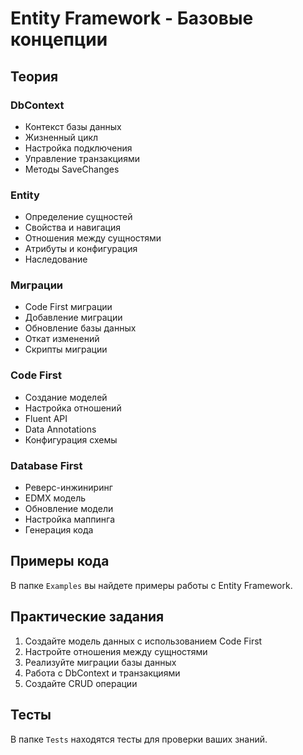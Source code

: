 # Entity Framework - Базовые концепции

## Теория

### DbContext
- Контекст базы данных
- Жизненный цикл
- Настройка подключения
- Управление транзакциями
- Методы SaveChanges

### Entity
- Определение сущностей
- Свойства и навигация
- Отношения между сущностями
- Атрибуты и конфигурация
- Наследование

### Миграции
- Code First миграции
- Добавление миграции
- Обновление базы данных
- Откат изменений
- Скрипты миграции

### Code First
- Создание моделей
- Настройка отношений
- Fluent API
- Data Annotations
- Конфигурация схемы

### Database First
- Реверс-инжиниринг
- EDMX модель
- Обновление модели
- Настройка маппинга
- Генерация кода

## Примеры кода

В папке `Examples` вы найдете примеры работы с Entity Framework.

## Практические задания

1. Создайте модель данных с использованием Code First
2. Настройте отношения между сущностями
3. Реализуйте миграции базы данных
4. Работа с DbContext и транзакциями
5. Создайте CRUD операции

## Тесты

В папке `Tests` находятся тесты для проверки ваших знаний. 